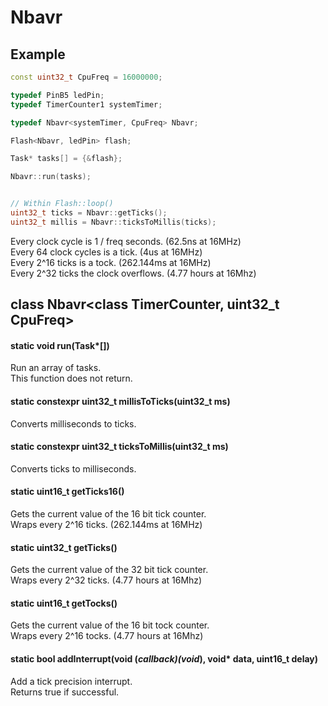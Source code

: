 # Nbavr

## Example
```c++
const uint32_t CpuFreq = 16000000;

typedef PinB5 ledPin;
typedef TimerCounter1 systemTimer;

typedef Nbavr<systemTimer, CpuFreq> Nbavr;

Flash<Nbavr, ledPin> flash;

Task* tasks[] = {&flash};

Nbavr::run(tasks);


// Within Flash::loop()
uint32_t ticks = Nbavr::getTicks();
uint32_t millis = Nbavr::ticksToMillis(ticks);
```
Every clock cycle is 1 / freq seconds. (62.5ns at 16MHz)<br>
Every 64 clock cycles is a tick. (4us at 16MHz)<br>
Every 2^16 ticks is a tock. (262.144ms at 16MHz)<br>
Every 2^32 ticks the clock overflows. (4.77 hours at 16Mhz)
## class Nbavr<class TimerCounter, uint32_t CpuFreq>
#### static void run(Task\*[])
Run an array of tasks.<br>
This function does not return.
#### static constexpr uint32_t millisToTicks(uint32_t ms)
Converts milliseconds to ticks.
#### static constexpr uint32_t ticksToMillis(uint32_t ms)
Converts ticks to milliseconds.
#### static uint16_t getTicks16()
Gets the current value of the 16 bit tick counter.<br>
Wraps every 2^16 ticks. (262.144ms at 16MHz)
#### static uint32_t getTicks()
Gets the current value of the 32 bit tick counter.<br>
Wraps every 2^32 ticks. (4.77 hours at 16Mhz)
#### static uint16_t getTocks()
Gets the current value of the 16 bit tock counter.<br>
Wraps every 2^16 tocks. (4.77 hours at 16Mhz)
#### static bool addInterrupt(void (*callback)(void*), void* data, uint16_t delay)
Add a tick precision interrupt.<br>
Returns true if successful.
